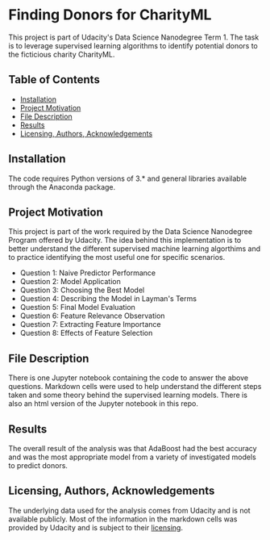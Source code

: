 # Finding Donors for CharityML

This project is part of Udacity's Data Science Nanodegree Term 1. The task is to leverage supervised learning algorithms to identify potential donors to the ficticious charity CharityML.

## Table of Contents
* [Installation](#Installation)
* [Project Motivation](#motivation)
* [File Description](#description)
* [Results](#Results)
* [Licensing, Authors, Acknowledgements](#licensing)

## Installation
The code requires Python versions of 3.* and general libraries available through the Anaconda package.

## Project Motivation <a name="motivation"></a>
This project is part of the work required by the Data Science Nanodegree Program offered by Udacity. The idea behind this implementation is to better understand the different supervised machine learning algorthims and to practice identifying the most useful one for specific scenarios.
* Question 1: Naive Predictor Performance
* Question 2: Model Application
* Question 3: Choosing the Best Model
* Question 4: Describing the Model in Layman's Terms
* Question 5: Final Model Evaluation
* Question 6: Feature Relevance Observation
* Question 7: Extracting Feature Importance
* Question 8: Effects of Feature Selection

## File Description <a name="description"></a>
There is one Jupyter notebook containing the code to answer the above questions. Markdown cells were used to help understand the different steps taken and some theory behind the supervised learning models. There is also an html version of the Jupyter notebook in this repo.

## Results
The overall result of the analysis was that AdaBoost had the best accuracy and was the most appropriate model from a variety of investigated models to predict donors.

## Licensing, Authors, Acknowledgements <a name="licensing"></a>
The underlying data used for the analysis comes from Udacity and is not available publicly. Most of the information in the markdown cells was provided by Udacity and is subject to their [licensing](https://eu.udacity.com/legal/terms-of-use). 
